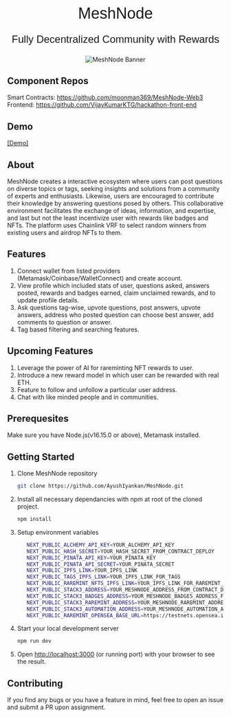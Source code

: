 <h1 align="center" style="font-size: 36px; font-weight: 500; font-family: DM Sans, sans-serif;">MeshNode</h1>
<p align="center" style="font-size: 24px; font-weight: 500; font-family: DM Sans, sans-serif;">Fully Decentralized Community with Rewards</p>

<p align="center">
  <img src="https://github.com/AyushIyankan/MeshNode/assets/75990868/981cd9bc-2272-43d7-8fdf-c42c6716836e" alt="MeshNode Banner">
</p>

## Component Repos
Smart Contracts: https://github.com/moonman369/MeshNode-Web3 <br />
Frontend: https://github.com/VijayKumarKTG/hackathon-front-end


## Demo
[[Demo]](https://www.youtube.com/watch?v=4nLXyhjVucg)

## About
 MeshNode creates a interactive ecosystem where users can post questions on diverse topics or tags, seeking insights and solutions from a community of experts and enthusiasts. Likewise, users are encouraged to contribute their knowledge by answering questions posed by others. This collaborative environment facilitates the exchange of ideas, information, and expertise, and last but not the least incentivize user with rewards like badges and NFTs.
The platform uses Chainlink VRF to select random winners from existing users and airdrop NFTs to them.

## Features
1. Connect wallet from listed providers (Metamask/Coinbase/WalletConnect) and create account.
2. View profile which included stats of user, questions asked, answers posted, rewards and badges earned, claim unclaimed rewards, and to update profile details.
3. Ask questions tag-wise, upvote questions, post answers, upvote answers, address who posted question can choose best answer, add comments
   to question or answer.
4. Tag based filtering and searching features.

## Upcoming Features
1. Leverage the power of AI for rareminting NFT rewards to user.
2. Introduce a new reward model in which user can be rewarded with real ETH.
3. Feature to follow and unfollow a particular user address.
4. Chat with like minded people and in communities.

## Prerequesites
 Make sure you have Node.js(v16.15.0 or above), Metamask installed.

## Getting Started
1. Clone MeshNode repository 
   
   ```bash
   git clone https://github.com/AyushIyankan/MeshNode.git
   ```
2. Install all necessary dependancies with npm at root of the cloned project.

   ```bash
   npm install
   ```
3. Setup environment variables
   ```bash       
      NEXT_PUBLIC_ALCHEMY_API_KEY=YOUR_ALCHEMY_API_KEY
      NEXT_PUBLIC_HASH_SECRET=YOUR_HASH_SECRET_FROM_CONTRACT_DEPLOY
      NEXT_PUBLIC_PINATA_API_KEY=YOUR_PINATA_KEY
      NEXT_PUBLIC_PINATA_API_SECRET=YOUR_PINATA_SECRET
      NEXT_PUBLIC_IPFS_LINK=YOUR_IPFS_LINK
      NEXT_PUBLIC_TAGS_IPFS_LINK=YOUR_IPFS_LINK_FOR_TAGS
      NEXT_PUBLIC_RAREMINT_NFTS_IPFS_LINK=YOUR_IPFS_LINK_FOR_RAREMINT_NFTS
      NEXT_PUBLIC_STACK3_ADDRESS=YOUR_MESHNODE_ADDRESS_FROM_CONTRACT_DEPLOY
      NEXT_PUBLIC_STACK3_BADGES_ADDRESS=YOUR_MESHNODE_BADGES_ADDRESS_FROM_CONTRACT_DEPLOY
      NEXT_PUBLIC_STACK3_RAREMINT_ADDRESS=YOUR_MESHNODE_RAREMINT_ADDRESS_FROM_CONTRACT_DEPLOY
      NEXT_PUBLIC_STACK3_AUTOMATION_ADDRESS=YOUR_MESHNODE_AUTOMATION_ADDRESS_FROM_CONTRACT_DEPLOY
      NEXT_PUBLIC_RAREMINT_OPENSEA_BASE_URL=https://testnets.opensea.io/assets/mumbai/
   ```
5. Start your local development server
   ```bash
   npm run dev
   ```
4. Open [http://localhost:3000](http://localhost:3000) (or running port) with your browser to see the result.

## Contributing
 If you find any bugs or you have a feature in mind, feel free to open an issue and submit a PR upon assignment.
